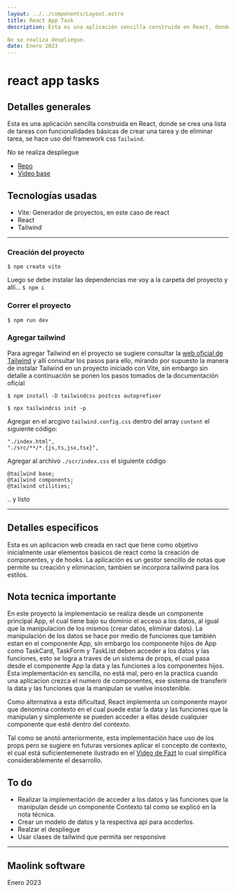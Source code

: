 ```yaml
---
layout: ../../components/Layout.astro
title: React App Task
description: Esta es una aplicación sencilla construida en React, donde se crea una lista de tareas con funcionalidades básicas de crear una tarea y de eliminar tarea, se hace uso del framework css `Tailwind`.

No se realiza despliegue.
date: Enero 2023
---
```



# react app tasks

## Detalles generales
Esta es una aplicación sencilla construida en React, donde se crea una lista de tareas con funcionalidades básicas de crear una tarea y de eliminar tarea, se hace uso del framework css `Tailwind`.

No se realiza despliegue

- [Repo](https://github.com/linkmao/react-app-task)
- [Video base](https://www.youtube.com/watch?v=rLoWMU4L_qE&t=16533s)



## Tecnologías usadas
- Vite: Generador de proyectos, en este caso de react
- React
- Tailwind
---

### Creación del proyecto
`$ npm create vite`

Luego se debe instalar las dependencias
me voy a la carpeta del proyecto y allí...
`$ npm i`

### Correr el proyecto
`$ npm run dev`

### Agregar tailwind
Para agregar Tailwind en el proyecto se sugiere consultar la [web oficial de Tailwind](https://tailwindcss.com/) y allí consultar los pasos para ello, mirando por supuesto la manera de instalar Tailwind en un proyecto iniciado con Vite, sin embargo sin detalle a continuación se ponen los pasos tomados de la documentación oficial

```
$ npm install -D tailwindcss postcss autoprefixer
```

```
$ npx tailwindcss init -p
```

Agregar en el arcgivo `tailwind.config.css` dentro del array `content` el siguiente código:
```
"./index.html",
"./src/**/*.{js,ts,jsx,tsx}",
```

Agregar al archivo `./scr/index.css` el siguiente código
```
@tailwind base;
@tailwind components;
@tailwind utilities;`
```
.. y listo

---

## Detalles especificos
Esta es un aplicacion web creada en ract que tiene como objetivo inicialmente usar elementos basicos de react como la creación de componentes, y de hooks. La aplicación es un gestor sencillo de notas que permite su creación y eliminacion, tambien se incorpora tailwind para los estilos. 



## Nota tecnica importante
En este proyecto la implementacio se realiza desde un componente principal App, el cual tiene bajo su dominio el acceso a los datos, al igual que la manipulacion de los mismos (crear datos, eliminar datos). La manipulación de los datos se hace por medio de funciones que también estan en el componente App, sin embargo los componente hijos de App como TaskCard, TaskForm y TaskList deben acceder a los datos y las funciones, esto se logra a traves de un sistema de props, el cual pasa desde el componente App la data y las funciones a los componentes hijos. Esta implementación es sencilla, no está mal, pero en la practica cuando una aplicacion crezca el numero de componentes, ese sistema de transferir la data y las funciones que la manipulan se vuelve insostenible.

Como alternativa a esta dificultad, React implementa un componente mayor que denomina contexto en el cual puede estar la data y las funciones que la manipulan y simplemente se pueden acceder a ellas desde cualquier componente que esté dentro del contexto.

Tal como se anotó anteriormente, esta implementación hace uso de los props pero se sugiere en futuras versiones aplicar el concepto de contexto, el cual está suficientemenete ilustrado en el [Video de Fazt](https://www.youtube.com/watch?v=rLoWMU4L_qE&t=16533s) lo cual simplifica considerablemente el desarrollo.

## To do
-   Realizar la implementación de acceder a los datos y las funciones que la manipulan desde un componente Contexto tal como se explicó en la nota técnica.
-   Crear un modelo de datos y la respectiva api para accderlos.
-   Realzar el despliegue
-   Usar clases de tailwind que permita ser responsive

---
## Maolink software
Enero 2023